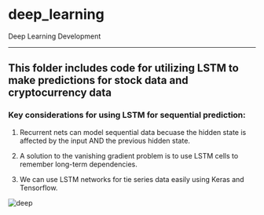 # deep_learning

Deep Learning Development

---

## This folder includes code for utilizing LSTM to make predictions for stock data and cryptocurrency data

### Key considerations for using LSTM for sequential prediction:

1. Recurrent nets can model sequential data becuase the hidden state is affected by the input AND the previous hidden state.

2. A solution to the vanishing gradient problem is to use LSTM cells to remember long-term dependencies.

3. We can use LSTM networks for tie series data easily using Keras and Tensorflow.

![deep](https://static.electronicsweekly.com/wp-content/uploads/2016/09/23095319/image.png)

